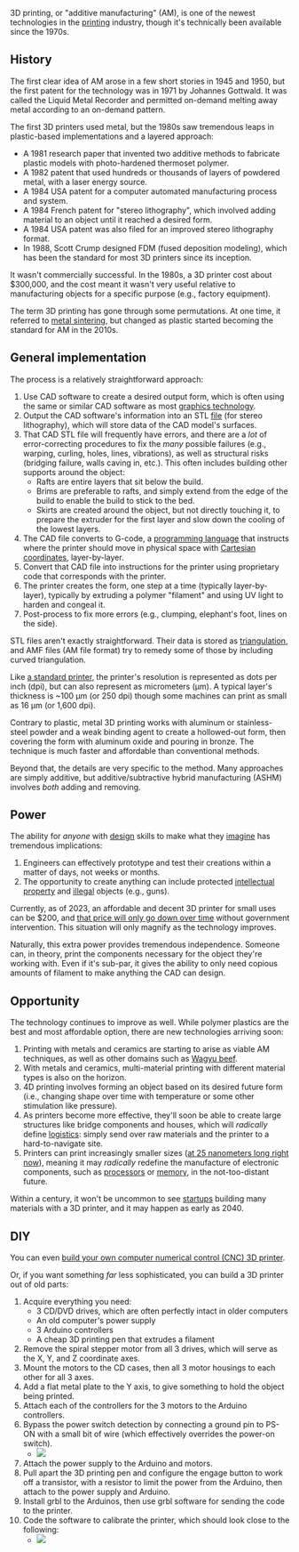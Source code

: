 
3D printing, or "additive manufacturing" (AM), is one of the newest technologies in the [printing](engineering-printers.md) industry, though it's technically been available since the 1970s.

## History

The first clear idea of AM arose in a few short stories in 1945 and 1950, but the first patent for the technology was in 1971 by Johannes Gottwald. It was called the Liquid Metal Recorder and permitted on-demand melting away metal according to an on-demand pattern.

The first 3D printers used metal, but the 1980s saw tremendous leaps in plastic-based implementations and a layered approach:

- A 1981 research paper that invented two additive methods to fabricate plastic models with photo-hardened thermoset polymer.
- A 1982 patent that used hundreds or thousands of layers of powdered metal, with a laser energy source.
- A 1984 USA patent for a computer automated manufacturing process and system.
- A 1984 French patent for "stereo lithography", which involved adding material to an object until it reached a desired form.
- A 1984 USA patent was also filed for an improved stereo lithography format.
- In 1988, Scott Crump designed FDM (fused deposition modeling), which has been the standard for most 3D printers since its inception.

It wasn't commercially successful. In the 1980s, a 3D printer cost about $300,000, and the cost meant it wasn't very useful relative to manufacturing objects for a specific purpose (e.g., factory equipment).

The term 3D printing has gone through some permutations. At one time, it referred to [metal sintering](engineering.md), but changed as plastic started becoming the standard for AM in the 2010s.

## General implementation

The process is a relatively straightforward approach:

1. Use CAD software to create a desired output form, which is often using the same or similar CAD software as most [graphics technology](engineering-graphics.md).
2. Output the CAD software's information into an STL [file](computers-files.md) (for stereo lithography), which will store data of the CAD model's surfaces.
3. That CAD STL file will frequently have errors, and there are a *lot* of error-correcting procedures to fix the *many* possible failures (e.g., warping, curling, holes, lines, vibrations), as well as structural risks (bridging failure, walls caving in, etc.). This often includes building other supports around the object:
   - Rafts are entire layers that sit below the build.
   - Brims are preferable to rafts, and simply extend from the edge of the build to enable the build to stick to the bed.
   - Skirts are created around the object, but not directly touching it, to prepare the extruder for the first layer and slow down the cooling of the lowest layers.
4. The CAD file converts to G-code, a [programming language](computers-languages.md) that instructs where the printer should move in physical space with [Cartesian coordinates](math-algebra.md), layer-by-layer.
5. Convert that CAD file into instructions for the printer using proprietary code that corresponds with the printer.
6. The printer creates the form, one step at a time (typically layer-by-layer), typically by extruding a polymer "filament" and using UV light to harden and congeal it.
7. Post-process to fix more errors (e.g., clumping, elephant's foot, lines on the side).

STL files aren't exactly straightforward. Their data is stored as [triangulation](math-geotrig.md), and AMF files (AM file format) try to remedy some of those by including curved triangulation.

Like [a standard printer](engineering-printers.md), the printer's resolution is represented as dots per inch (dpi), but can also represent as micrometers (μm). A typical layer's thickness is ~100 μm (or 250 dpi) though some machines can print as small as 16 μm (or 1,600 dpi).

Contrary to plastic, metal 3D printing works with aluminum or stainless-steel powder and a weak binding agent to create a hollowed-out form, then covering the form with aluminum oxide and pouring in bronze. The technique is much faster and affordable than conventional methods.

Beyond that, the details are very specific to the method. Many approaches are simply additive, but additive/subtractive hybrid manufacturing (ASHM) involves *both* adding and removing.

## Power

The ability for *anyone* with [design](engineering-graphics.md) skills to make what they [imagine](imagination.md) has tremendous implications:

1. Engineers can effectively prototype and test their creations within a matter of days, not weeks or months.
2. The opportunity to create anything can include protected [intellectual property](legal-ip.md) and [illegal](rules.md) objects (e.g., guns).

Currently, as of 2023, an affordable and decent 3D printer for small uses can be $200, and [that price will only go down over time](economics.md) without government intervention. This situation will only magnify as the technology improves.

Naturally, this extra power provides tremendous independence. Someone can, in theory, print the components necessary for the object they're working with. Even if it's sub-par, it gives the ability to only need copious amounts of filament to make anything the CAD can design.

## Opportunity

The technology continues to improve as well. While polymer plastics are the best and most affordable option, there are new technologies arriving soon:

1. Printing with metals and ceramics are starting to arise as viable AM techniques, as well as other domains such as [Wagyu beef](https://newatlas.com/science/world-first-lab-grown-wagyu-beef-japan).
2. With metals and ceramics, multi-material printing with different material types is also on the horizon.
3. 4D printing involves forming an object based on its desired future form (i.e., changing shape over time with temperature or some other stimulation like pressure).
4. As printers become more effective, they'll soon be able to create large structures like bridge components and houses, which will *radically* define [logistics](logistics.md): simply send over raw materials and the printer to a hard-to-navigate site.
5. Printers can print increasingly smaller sizes ([at 25 nanometers long right now](https://interestingengineering.com/science/scientists-can-now-print-metal-objects-that-are-only-25-nanometers-long)), meaning it may *radically* redefine the manufacture of electronic components, such as [processors](computers-cpu.md) or [memory](computers-memory.md), in the not-too-distant future.

Within a century, it won't be uncommon to see [startups](entrepreneur-1_why.md) building many materials with a 3D printer, and it may happen as early as 2040.

## DIY

You can even [build your own computer numerical control (CNC) 3D printer](https://github.com/maxvfischer/DIY-CNC-machine).

Or, if you want something *far* less sophisticated, you can build a 3D printer out of old parts:

1. Acquire everything you need:
   - 3 CD/DVD drives, which are often perfectly intact in older computers
   - An old computer's power supply
   - 3 Arduino controllers
   - A cheap 3D printing pen that extrudes a filament
2. Remove the spiral stepper motor from all 3 drives, which will serve as the X, Y, and Z coordinate axes.
3. Mount the motors to the CD cases, then all 3 motor housings to each other for all 3 axes.
4. Add a flat metal plate to the Y axis, to give something to hold the object being printed.
5. Attach each of the controllers for the 3 motors to the Arduino controllers.
6. Bypass the power switch detection by connecting a ground pin to PS-ON with a small bit of wire (which effectively overrides the power-on switch).
   - ![](https://trendless.tech/wp-content/uploads/2023/10/power-supply.jpg)
7. Attach the power supply to the Arduino and motors.
8. Pull apart the 3D printing pen and configure the engage button to work off a transistor, with a resistor to limit the power from the Arduino, then attach to the power supply and Arduino.
9. Install grbl to the Arduinos, then use grbl software for sending the code to the printer.
10. Code the software to calibrate the printer, which should look close to the following:
    - ![](https://trendless.tech/wp-content/uploads/2023/10/3dprintercode.jpg)
